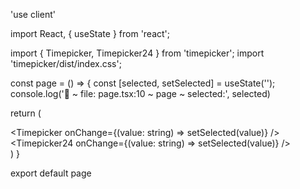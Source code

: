 'use client'

import React, { useState } from 'react';

import { Timepicker, Timepicker24 } from 'timepicker';
import 'timepicker/dist/index.css';

const page = () => {
  const [selected, setSelected] = useState('');
  console.log('🚀 ~ file: page.tsx:10 ~ page ~ selected:', selected)

  return (
    <div className='container mx-auto'>
      <Timepicker onChange={(value: string) => setSelected(value)} />
      <Timepicker24 onChange={(value: string) => setSelected(value)} />
    </div>
  )
}

export default page